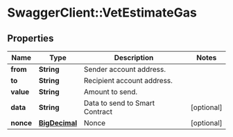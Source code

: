 # SwaggerClient::VetEstimateGas

## Properties
Name | Type | Description | Notes
------------ | ------------- | ------------- | -------------
**from** | **String** | Sender account address. | 
**to** | **String** | Recipient account address. | 
**value** | **String** | Amount to send. | 
**data** | **String** | Data to send to Smart Contract | [optional] 
**nonce** | [**BigDecimal**](BigDecimal.md) | Nonce | [optional] 

